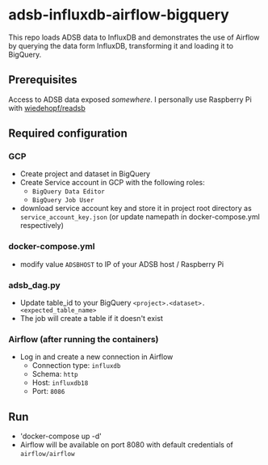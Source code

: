 # adsb-influxdb-airflow-bigquery

This repo loads ADSB data to InfluxDB and demonstrates the use of Airflow by querying the data form InfluxDB, transforming it and loading it to BigQuery.

## Prerequisites
Access to ADSB data exposed _somewhere_. I personally use Raspberry Pi with [wiedehopf/readsb](https://github.com/wiedehopf/readsb)

## Required configuration

### GCP
- Create project and dataset in BigQuery
- Create Service account in GCP with the following roles:
  - `BigQuery Data Editor`
  - `BigQuery Job User`
- download service account key and store it in project root directory as `service_account_key.json` (or update namepath in docker-compose.yml respectively)

### docker-compose.yml
- modify value `ADSBHOST` to IP of your ADSB host / Raspberry Pi

### adsb_dag.py
- Update table_id to your BigQuery `<project>.<dataset>.<expected_table_name>`
- The job will create a table if it doesn't exist

### Airflow (after running the containers)
- Log in and create a new connection in Airflow
  - Connection type: `influxdb`
  - Schema: `http`
  - Host: `influxdb18`
  - Port: `8086`

## Run
- 'docker-compose up -d'
- Airflow will be available on port 8080 with default credentials of `airflow/airflow`
